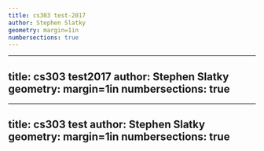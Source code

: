```yaml
---
title: cs303 test-2017
author: Stephen Slatky
geometry: margin=1in
numbersections: true
---
```

---
title: cs303 test2017
author: Stephen Slatky
geometry: margin=1in
numbersections: true
---
---
title: cs303 test
author: Stephen Slatky
geometry: margin=1in
numbersections: true
---
